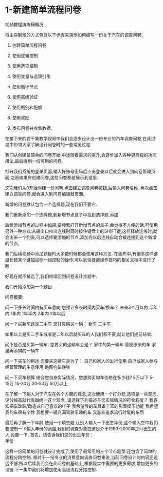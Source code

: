 # 1-新建简单流程问卷

视频教程演练稿概况.

将由易到难的方式包含以下步骤来演示如何编写一份关于汽车的调查问卷。

1. 创建简单流程问卷

2. 使用逻辑控制

3. 使用选项控制

4. 使用变量与选项引用

5. 使用循环节点

6. 使用高级验证

8. 使用甄别和配额

7. 使用奖励

9. 发布问卷并收集数据.

在接下来的若干集教学视频中我们会逐步设计出一份专业的汽车调查问卷,在此过程中带领大家了解设计问卷时的一些常见过程

我们从创建最简单的问卷开始,中途随着需求的提升,会逐步加入各种更高级的功能用法,最后得到一份可用的问卷.



打开我们系统的登录页面,输入好账号密码后点击登录以后就会进入到问卷管理页面.之前如果有创建问卷,这些问卷都是展示到这里.

这次我们从0开始创建一份问卷.点击建立调查问卷按钮,后输入问卷名称.
再次点击建立调查问卷,就会进入到问卷编辑器页面.

新增的问卷默认包含一个选择题,现在我们不要它.

我们重新添加一个选择题,到新增节点盒子中找到选择题,添加.

后续添加节点的过程中如果,要频繁打开新增节点的盒子,会觉得不方便的话,可使用另外一种方式:从输出口拉出连线时同时按住键盘上的SHIFT键,这样释放连线时,就会出来一个列表,可以选择要添加的节点,添加完以后连线自动会被连接到这个新增的节点,

我们后续视频中添加题目时大多数时候都会使用这种方法.
在画布中,有很多这样键盘长按某个键加鼠标一起控制的操作,可以到快捷键操作技巧的相关文档中进行了解.

好现在就不扯远了,我们继续回到问卷设计主题中.


我们开始添加第一个题目.



问卷概要:

问一下多长时间内有买车意向
您预计多长时间内买车/换车？ 
未来3个月以内
半年内
1年内
1年半内
2年内
2年以后

问一下买新车还是二手车
您打算购买一辆：
新车
二手车

如果以上是买二手车或者是二年以后就买车的人我们都不要,就让他们提前结束.


问下是否是买第一辆车.
您要买的这辆车会是？
家中的第一辆车
替换原来的车
家里再添购的一辆车

问一下买车的用途
您要买这辆车是为了：
自己和家人的出行使用
自己或家人参与经营管理的生意使用
跑网约车赚钱

问一下买车预算
结合您自身实际情况，您想购买的车价格在多少钱?
5万以下
5-15万
15-30万
30-50万
50万以上

在了解一下别人对于汽车在各个方面的观念,这次使用一个打分题,选项是一些观念.
评分越高就代表越统一这个观念.
请选择下列描述与您实际情况的符合程度？
我喜欢把车改装/改造成自己喜欢的样子
我希望我的车具备丰富的影音娱乐功能
我希望我的车很有个性
我想要一辆充满驾驶乐趣的车
我喜欢追求流行时髦的东西

最后再了解一下年龄,使用一个填空题,让别人输入一下出生年份,这个输入空中我们要控制一下输入年份的范围,我们的调查对象应该是介于1960-2000年之间出生的人,设置一下.
首先，请告诉我们您的出生年份：  
年份


这样一份简单的问卷就设计完成了,使用了最常用的三个节点题型.还包含了简单的流程分路控制.
相对于一份专业的消费意向调查问卷来说,当前问卷设计的内容还远远不够.所以后续我们会在此问卷的基础上,根据现实中需要的更多需求,增加更多的设置.下一集中我们将增加使用高级流程分路控制.